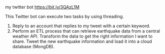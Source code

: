 my twitter bot
https://bit.ly/3QAzL1M

This Twitter bot can execute two tasks by using threading.
1. Reply to an account that replies to my tweet with a certain keyword.
2. Perform an ETL process that can retrieve earthquake data from a central weather API. Transform the data to get the right information I want to share. Tweet the new earthquake information and load it into a cloud database (MongDB).
